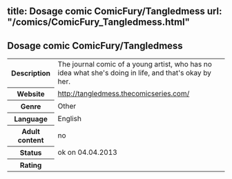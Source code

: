 title: Dosage comic ComicFury/Tangledmess
url: "/comics/ComicFury_Tangledmess.html"
---
Dosage comic ComicFury/Tangledmess
-----------------------------------------

<table class="comicinfo">
<tr>
<th>Description</th><td>The journal comic of a young artist, who has no idea what she's doing in life, and that's okay by her.</td>
</tr>
<tr>
<th>Website</th><td><a href="http://tangledmess.thecomicseries.com/">http://tangledmess.thecomicseries.com/</a></td>
</tr>
<tr>
<th>Genre</th><td>Other</td>
</tr>
<tr>
<th>Language</th><td>English</td>
</tr>
<tr>
<th>Adult content</th><td>no</td>
</tr>
<tr>
<th>Status</th><td>ok on 04.04.2013</td>
</tr>
<tr>
<th>Rating</th><td><div class="g-plusone" data-size="standard" data-annotation="bubble"
 data-href="http://tangledmess.thecomicseries.com/"></div></td>
</tr>
</table>
<script type="text/javascript">
  (function() {
    var po = document.createElement('script'); po.type = 'text/javascript'; po.async = true;
    po.src = 'https://apis.google.com/js/plusone.js';
    var s = document.getElementsByTagName('script')[0]; s.parentNode.insertBefore(po, s);
  })();
</script>
